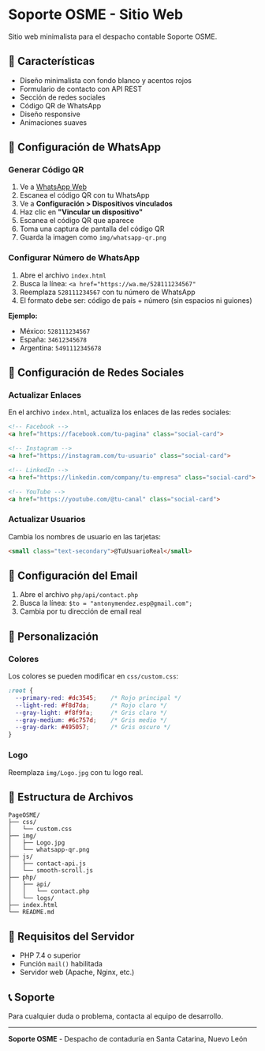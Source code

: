 # Soporte OSME - Sitio Web

Sitio web minimalista para el despacho contable Soporte OSME.

## 🚀 Características

- Diseño minimalista con fondo blanco y acentos rojos
- Formulario de contacto con API REST
- Sección de redes sociales
- Código QR de WhatsApp
- Diseño responsive
- Animaciones suaves

## 📱 Configuración de WhatsApp

### Generar Código QR

1. Ve a [WhatsApp Web](https://web.whatsapp.com/)
2. Escanea el código QR con tu WhatsApp
3. Ve a **Configuración > Dispositivos vinculados**
4. Haz clic en **"Vincular un dispositivo"**
5. Escanea el código QR que aparece
6. Toma una captura de pantalla del código QR
7. Guarda la imagen como `img/whatsapp-qr.png`

### Configurar Número de WhatsApp

1. Abre el archivo `index.html`
2. Busca la línea: `<a href="https://wa.me/528111234567"`
3. Reemplaza `528111234567` con tu número de WhatsApp
4. El formato debe ser: código de país + número (sin espacios ni guiones)

**Ejemplo:**
- México: `528111234567`
- España: `34612345678`
- Argentina: `5491112345678`

## 📱 Configuración de Redes Sociales

### Actualizar Enlaces

En el archivo `index.html`, actualiza los enlaces de las redes sociales:

```html
<!-- Facebook -->
<a href="https://facebook.com/tu-pagina" class="social-card">

<!-- Instagram -->
<a href="https://instagram.com/tu-usuario" class="social-card">

<!-- LinkedIn -->
<a href="https://linkedin.com/company/tu-empresa" class="social-card">

<!-- YouTube -->
<a href="https://youtube.com/@tu-canal" class="social-card">
```

### Actualizar Usuarios

Cambia los nombres de usuario en las tarjetas:

```html
<small class="text-secondary">@TuUsuarioReal</small>
```

## 📧 Configuración del Email

1. Abre el archivo `php/api/contact.php`
2. Busca la línea: `$to = "antonymendez.esp@gmail.com";`
3. Cambia por tu dirección de email real

## 🎨 Personalización

### Colores

Los colores se pueden modificar en `css/custom.css`:

```css
:root {
  --primary-red: #dc3545;    /* Rojo principal */
  --light-red: #f8d7da;      /* Rojo claro */
  --gray-light: #f8f9fa;     /* Gris claro */
  --gray-medium: #6c757d;    /* Gris medio */
  --gray-dark: #495057;      /* Gris oscuro */
}
```

### Logo

Reemplaza `img/Logo.jpg` con tu logo real.

## 📁 Estructura de Archivos

```
PageOSME/
├── css/
│   └── custom.css
├── img/
│   ├── Logo.jpg
│   └── whatsapp-qr.png
├── js/
│   ├── contact-api.js
│   └── smooth-scroll.js
├── php/
│   ├── api/
│   │   └── contact.php
│   └── logs/
├── index.html
└── README.md
```

## 🔧 Requisitos del Servidor

- PHP 7.4 o superior
- Función `mail()` habilitada
- Servidor web (Apache, Nginx, etc.)

## 📞 Soporte

Para cualquier duda o problema, contacta al equipo de desarrollo.

---

**Soporte OSME** - Despacho de contaduría en Santa Catarina, Nuevo León 